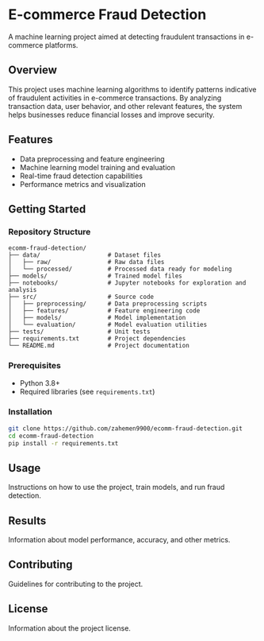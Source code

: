 # E-commerce Fraud Detection

A machine learning project aimed at detecting fraudulent transactions in e-commerce platforms.

## Overview

This project uses machine learning algorithms to identify patterns indicative of fraudulent activities in e-commerce transactions. By analyzing transaction data, user behavior, and other relevant features, the system helps businesses reduce financial losses and improve security.

## Features

- Data preprocessing and feature engineering
- Machine learning model training and evaluation
- Real-time fraud detection capabilities
- Performance metrics and visualization

## Getting Started

### Repository Structure

```
ecomm-fraud-detection/
├── data/                   # Dataset files
│   ├── raw/                # Raw data files
│   └── processed/          # Processed data ready for modeling
├── models/                 # Trained model files
├── notebooks/              # Jupyter notebooks for exploration and analysis
├── src/                    # Source code
│   ├── preprocessing/      # Data preprocessing scripts
│   ├── features/           # Feature engineering code
│   ├── models/             # Model implementation
│   └── evaluation/         # Model evaluation utilities
├── tests/                  # Unit tests
├── requirements.txt        # Project dependencies
└── README.md               # Project documentation
```


### Prerequisites

- Python 3.8+
- Required libraries (see `requirements.txt`)

### Installation

```bash
git clone https://github.com/zahemen9900/ecomm-fraud-detection.git
cd ecomm-fraud-detection
pip install -r requirements.txt
```

## Usage

Instructions on how to use the project, train models, and run fraud detection.

## Results

Information about model performance, accuracy, and other metrics.

## Contributing

Guidelines for contributing to the project.

## License

Information about the project license.
